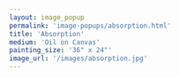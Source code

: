 ```yaml
---
layout: image_popup
permalink: 'image-popups/absorption.html'
title: 'Absorption'
medium: 'Oil on Canvas'
painting_size: '36" x 24"'
image_url: '/images/absorption.jpg'
---
```

